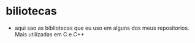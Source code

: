 # biliotecas

- aqui sao as bibliotecas que eu uso em alguns dos meus repositorios. Mais utilizadas em C e C++
